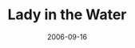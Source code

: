 ---
title: "Lady in the Water"
lead: Film på Filmstaden, Sundsvall den 16 september 2006
date: 2006-09-16
venue: Filmstaden
region: Sundsvall
collection: events
location:
  latitude: 62.3866667
  longitude: 17.3047557
layout: movie.hbs
img: lady-water.jpg
---